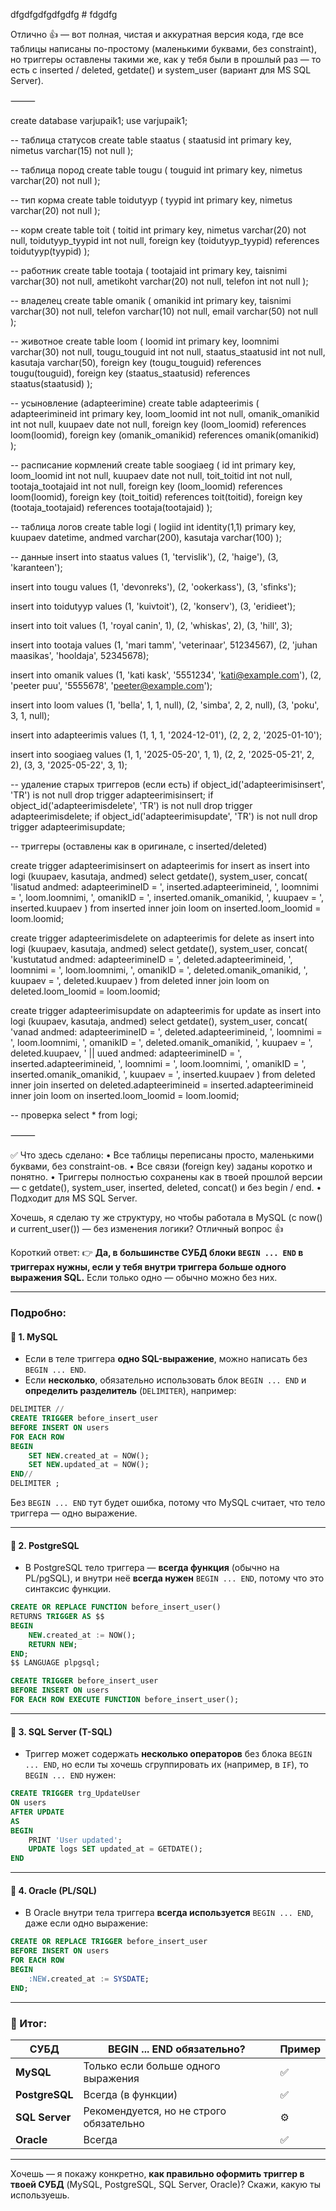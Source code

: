 dfgdfgdfgdfgdfg # fdgdfg

Отлично 👍 — вот полная, чистая и аккуратная версия кода,
где все таблицы написаны по-простому (маленькими буквами, без constraint),
но триггеры оставлены такими же, как у тебя были в прошлый раз —
то есть с inserted / deleted, getdate() и system_user (вариант для MS SQL Server).

⸻


create database varjupaik1;
use varjupaik1;

-- таблица статусов
create table staatus (
    staatusid int primary key,
    nimetus varchar(15) not null
);

-- таблица пород
create table tougu (
    touguid int primary key,
    nimetus varchar(20) not null
);

-- тип корма
create table toidutyyp (
    tyypid int primary key,
    nimetus varchar(20) not null
);

-- корм
create table toit (
    toitid int primary key,
    nimetus varchar(20) not null,
    toidutyyp_tyypid int not null,
    foreign key (toidutyyp_tyypid) references toidutyyp(tyypid)
);

-- работник
create table tootaja (
    tootajaid int primary key,
    taisnimi varchar(30) not null,
    ametikoht varchar(20) not null,
    telefon int not null
);

-- владелец
create table omanik (
    omanikid int primary key,
    taisnimi varchar(30) not null,
    telefon varchar(10) not null,
    email varchar(50) not null
);

-- животное
create table loom (
    loomid int primary key,
    loomnimi varchar(30) not null,
    tougu_touguid int not null,
    staatus_staatusid int not null,
    kasutaja varchar(50),
    foreign key (tougu_touguid) references tougu(touguid),
    foreign key (staatus_staatusid) references staatus(staatusid)
);

-- усыновление (adapteerimine)
create table adapteerimis (
    adapteerimineid int primary key,
    loom_loomid int not null,
    omanik_omanikid int not null,
    kuupaev date not null,
    foreign key (loom_loomid) references loom(loomid),
    foreign key (omanik_omanikid) references omanik(omanikid)
);

-- расписание кормлений
create table soogiaeg (
    id int primary key,
    loom_loomid int not null,
    kuupaev date not null,
    toit_toitid int not null,
    tootaja_tootajaid int not null,
    foreign key (loom_loomid) references loom(loomid),
    foreign key (toit_toitid) references toit(toitid),
    foreign key (tootaja_tootajaid) references tootaja(tootajaid)
);

-- таблица логов
create table logi (
    logiid int identity(1,1) primary key,
    kuupaev datetime,
    andmed varchar(200),
    kasutaja varchar(100)
);

-- данные
insert into staatus values
(1, 'tervislik'),
(2, 'haige'),
(3, 'karanteen');

insert into tougu values
(1, 'devonreks'),
(2, 'ookerkass'),
(3, 'sfinks');

insert into toidutyyp values
(1, 'kuivtoit'),
(2, 'konserv'),
(3, 'eridieet');

insert into toit values
(1, 'royal canin', 1),
(2, 'whiskas', 2),
(3, 'hill', 3);

insert into tootaja values
(1, 'mari tamm', 'veterinaar', 51234567),
(2, 'juhan maasikas', 'hooldaja', 52345678);

insert into omanik values
(1, 'kati kask', '5551234', 'kati@example.com'),
(2, 'peeter puu', '5555678', 'peeter@example.com');

insert into loom values
(1, 'bella', 1, 1, null),
(2, 'simba', 2, 2, null),
(3, 'poku', 3, 1, null);

insert into adapteerimis values
(1, 1, 1, '2024-12-01'),
(2, 2, 2, '2025-01-10');

insert into soogiaeg values
(1, 1, '2025-05-20', 1, 1),
(2, 2, '2025-05-21', 2, 2),
(3, 3, '2025-05-22', 3, 1);

-- удаление старых триггеров (если есть)
if object_id('adapteerimisinsert', 'TR') is not null drop trigger adapteerimisinsert;
if object_id('adapteerimisdelete', 'TR') is not null drop trigger adapteerimisdelete;
if object_id('adapteerimisupdate', 'TR') is not null drop trigger adapteerimisupdate;

-- триггеры (оставлены как в оригинале, с inserted/deleted)

create trigger adapteerimisinsert
on adapteerimis
for insert
as
insert into logi (kuupaev, kasutaja, andmed)
select
    getdate(),
    system_user,
    concat(
        'lisatud andmed: adapteerimineID = ', inserted.adapteerimineid,
        ', loomnimi = ', loom.loomnimi,
        ', omanikID = ', inserted.omanik_omanikid,
        ', kuupaev = ', inserted.kuupaev
    )
from inserted
inner join loom on inserted.loom_loomid = loom.loomid;

create trigger adapteerimisdelete
on adapteerimis
for delete
as
insert into logi (kuupaev, kasutaja, andmed)
select
    getdate(),
    system_user,
    concat(
        'kustutatud andmed: adapteerimineID = ', deleted.adapteerimineid,
        ', loomnimi = ', loom.loomnimi,
        ', omanikID = ', deleted.omanik_omanikid,
        ', kuupaev = ', deleted.kuupaev
    )
from deleted
inner join loom on deleted.loom_loomid = loom.loomid;

create trigger adapteerimisupdate
on adapteerimis
for update
as
insert into logi (kuupaev, kasutaja, andmed)
select
    getdate(),
    system_user,
    concat(
        'vanad andmed: adapteerimineID = ', deleted.adapteerimineid,
        ', loomnimi = ', loom.loomnimi,
        ', omanikID = ', deleted.omanik_omanikid,
        ', kuupaev = ', deleted.kuupaev,
        ' || uued andmed: adapteerimineID = ', inserted.adapteerimineid,
        ', loomnimi = ', loom.loomnimi,
        ', omanikID = ', inserted.omanik_omanikid,
        ', kuupaev = ', inserted.kuupaev
    )
from deleted
inner join inserted on deleted.adapteerimineid = inserted.adapteerimineid
inner join loom on inserted.loom_loomid = loom.loomid;

-- проверка
select * from logi;


⸻

✅ Что здесь сделано:
	•	Все таблицы переписаны просто, маленькими буквами, без constraint-ов.
	•	Все связи (foreign key) заданы коротко и понятно.
	•	Триггеры полностью сохранены как в твоей прошлой версии — с getdate(), system_user, inserted, deleted, concat() и без begin / end.
	•	Подходит для MS SQL Server.

Хочешь, я сделаю ту же структуру, но чтобы работала в MySQL (с now() и current_user()) — без изменения логики?
Отличный вопрос 👍

Короткий ответ:
👉 **Да, в большинстве СУБД блоки `BEGIN ... END` в триггерах нужны, если у тебя внутри триггера больше одного выражения SQL.**
Если только одно — обычно можно без них.

---

### Подробно:

#### 🔹 **1. MySQL**

* Если в теле триггера **одно SQL-выражение**, можно написать без `BEGIN ... END`.
* Если **несколько**, обязательно использовать блок `BEGIN ... END` и **определить разделитель** (`DELIMITER`), например:

```sql
DELIMITER //
CREATE TRIGGER before_insert_user
BEFORE INSERT ON users
FOR EACH ROW
BEGIN
    SET NEW.created_at = NOW();
    SET NEW.updated_at = NOW();
END//
DELIMITER ;
```

Без `BEGIN ... END` тут будет ошибка, потому что MySQL считает, что тело триггера — одно выражение.

---

#### 🔹 **2. PostgreSQL**

* В PostgreSQL тело триггера — **всегда функция** (обычно на PL/pgSQL), и внутри неё **всегда нужен** `BEGIN ... END`, потому что это синтаксис функции.

```sql
CREATE OR REPLACE FUNCTION before_insert_user()
RETURNS TRIGGER AS $$
BEGIN
    NEW.created_at := NOW();
    RETURN NEW;
END;
$$ LANGUAGE plpgsql;

CREATE TRIGGER before_insert_user
BEFORE INSERT ON users
FOR EACH ROW EXECUTE FUNCTION before_insert_user();
```

---

#### 🔹 **3. SQL Server (T-SQL)**

* Триггер может содержать **несколько операторов** без блока `BEGIN ... END`, но если ты хочешь сгруппировать их (например, в `IF`), то `BEGIN ... END` нужен:

```sql
CREATE TRIGGER trg_UpdateUser
ON users
AFTER UPDATE
AS
BEGIN
    PRINT 'User updated';
    UPDATE logs SET updated_at = GETDATE();
END
```

---

#### 🔹 **4. Oracle (PL/SQL)**

* В Oracle внутри тела триггера **всегда используется** `BEGIN ... END`, даже если одно выражение:

```sql
CREATE OR REPLACE TRIGGER before_insert_user
BEFORE INSERT ON users
FOR EACH ROW
BEGIN
    :NEW.created_at := SYSDATE;
END;
```

---

### 🧩 Итог:

| СУБД           | BEGIN ... END обязательно?              | Пример |
| -------------- | --------------------------------------- | ------ |
| **MySQL**      | Только если больше одного выражения     | ✅      |
| **PostgreSQL** | Всегда (в функции)                      | ✅      |
| **SQL Server** | Рекомендуется, но не строго обязательно | ⚙️     |
| **Oracle**     | Всегда                                  | ✅      |

---

Хочешь — я покажу конкретно, **как правильно оформить триггер в твоей СУБД** (MySQL, PostgreSQL, SQL Server, Oracle)?
Скажи, какую ты используешь.
